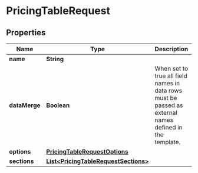 

# PricingTableRequest


## Properties

Name | Type | Description | Notes
------------ | ------------- | ------------- | -------------
**name** | **String** |  | 
**dataMerge** | **Boolean** | When set to true all field names in data rows must be passed as external names defined in the template. |  [optional]
**options** | [**PricingTableRequestOptions**](PricingTableRequestOptions.md) |  |  [optional]
**sections** | [**List&lt;PricingTableRequestSections&gt;**](PricingTableRequestSections.md) |  |  [optional]



